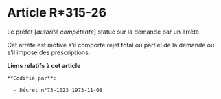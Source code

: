 # Article R*315-26

Le préfet [*autorité compétente*] statue sur la demande par un arrêté.

Cet arrêté est motivé s'il comporte rejet total ou partiel de la demande ou s'il impose des prescriptions.

**Liens relatifs à cet article**

	**Codifié par**:

	  - Décret n°73-1023 1973-11-08
